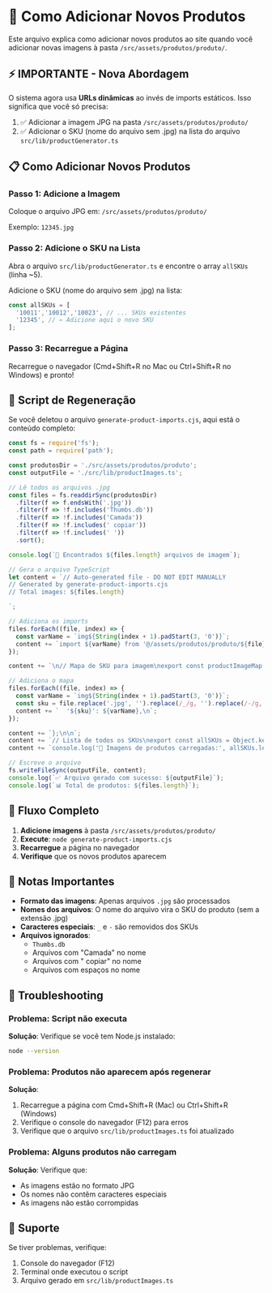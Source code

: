 # 🔄 Como Adicionar Novos Produtos

Este arquivo explica como adicionar novos produtos ao site quando você adicionar novas imagens à pasta `/src/assets/produtos/produto/`.

## ⚡ IMPORTANTE - Nova Abordagem

O sistema agora usa **URLs dinâmicas** ao invés de imports estáticos. Isso significa que você só precisa:

1. ✅ Adicionar a imagem JPG na pasta `/src/assets/produtos/produto/`
2. ✅ Adicionar o SKU (nome do arquivo sem .jpg) na lista do arquivo `src/lib/productGenerator.ts`

## 📋 Como Adicionar Novos Produtos

### Passo 1: Adicione a Imagem

Coloque o arquivo JPG em: `/src/assets/produtos/produto/`

Exemplo: `12345.jpg`

### Passo 2: Adicione o SKU na Lista

Abra o arquivo `src/lib/productGenerator.ts` e encontre o array `allSKUs` (linha ~5).

Adicione o SKU (nome do arquivo sem .jpg) na lista:

```typescript
const allSKUs = [
  '10011','10012','10023', // ... SKUs existentes
  '12345', // ← Adicione aqui o novo SKU
];
```

### Passo 3: Recarregue a Página

Recarregue o navegador (Cmd+Shift+R no Mac ou Ctrl+Shift+R no Windows) e pronto!

## 📝 Script de Regeneração

Se você deletou o arquivo `generate-product-imports.cjs`, aqui está o conteúdo completo:

```javascript
const fs = require('fs');
const path = require('path');

const produtosDir = './src/assets/produtos/produto';
const outputFile = './src/lib/productImages.ts';

// Lê todos os arquivos .jpg
const files = fs.readdirSync(produtosDir)
  .filter(f => f.endsWith('.jpg'))
  .filter(f => !f.includes('Thumbs.db'))
  .filter(f => !f.includes('Camada'))
  .filter(f => !f.includes(' copiar'))
  .filter(f => !f.includes(' '))
  .sort();

console.log(`📁 Encontrados ${files.length} arquivos de imagem`);

// Gera o arquivo TypeScript
let content = `// Auto-generated file - DO NOT EDIT MANUALLY
// Generated by generate-product-imports.cjs
// Total images: ${files.length}

`;

// Adiciona os imports
files.forEach((file, index) => {
  const varName = `img${String(index + 1).padStart(3, '0')}`;
  content += `import ${varName} from '@/assets/produtos/produto/${file}';\n`;
});

content += `\n// Mapa de SKU para imagem\nexport const productImageMap: Record<string, string> = {\n`;

// Adiciona o mapa
files.forEach((file, index) => {
  const varName = `img${String(index + 1).padStart(3, '0')}`;
  const sku = file.replace('.jpg', '').replace(/_/g, '').replace(/-/g, '');
  content += `  '${sku}': ${varName},\n`;
});

content += `};\n\n`;
content += `// Lista de todos os SKUs\nexport const allSKUs = Object.keys(productImageMap);\n`;
content += `console.log('📸 Imagens de produtos carregadas:', allSKUs.length);\n`;

// Escreve o arquivo
fs.writeFileSync(outputFile, content);
console.log(`✅ Arquivo gerado com sucesso: ${outputFile}`);
console.log(`📊 Total de produtos: ${files.length}`);
```

## 🎯 Fluxo Completo

1. **Adicione imagens** à pasta `/src/assets/produtos/produto/`
2. **Execute**: `node generate-product-imports.cjs`
3. **Recarregue** a página no navegador
4. **Verifique** que os novos produtos aparecem

## 📝 Notas Importantes

- **Formato das imagens**: Apenas arquivos `.jpg` são processados
- **Nomes dos arquivos**: O nome do arquivo vira o SKU do produto (sem a extensão .jpg)
- **Caracteres especiais**: `_` e `-` são removidos dos SKUs
- **Arquivos ignorados**: 
  - `Thumbs.db`
  - Arquivos com "Camada" no nome
  - Arquivos com " copiar" no nome
  - Arquivos com espaços no nome

## 🐛 Troubleshooting

### Problema: Script não executa

**Solução**: Verifique se você tem Node.js instalado:
```bash
node --version
```

### Problema: Produtos não aparecem após regenerar

**Solução**: 
1. Recarregue a página com Cmd+Shift+R (Mac) ou Ctrl+Shift+R (Windows)
2. Verifique o console do navegador (F12) para erros
3. Verifique que o arquivo `src/lib/productImages.ts` foi atualizado

### Problema: Alguns produtos não carregam

**Solução**: Verifique que:
- As imagens estão no formato JPG
- Os nomes não contêm caracteres especiais
- As imagens não estão corrompidas

## 📧 Suporte

Se tiver problemas, verifique:
1. Console do navegador (F12)
2. Terminal onde executou o script
3. Arquivo gerado em `src/lib/productImages.ts`

